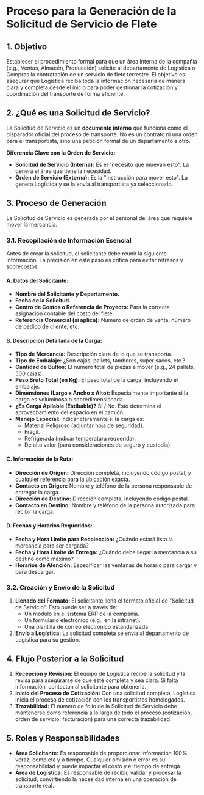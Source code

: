 
# Proceso para la Generación de la Solicitud de Servicio de Flete

## 1. Objetivo

Establecer el procedimiento formal para que un área interna de la compañía (e.g., Ventas, Almacén, Producción) solicite al departamento de Logística o Compras la contratación de un servicio de flete terrestre. El objetivo es asegurar que Logística reciba toda la información necesaria de manera clara y completa desde el inicio para poder gestionar la cotización y coordinación del transporte de forma eficiente.

## 2. ¿Qué es una Solicitud de Servicio?

La Solicitud de Servicio es un **documento interno** que funciona como el disparador oficial del proceso de transporte. No es un contrato ni una orden para el transportista, sino una petición formal de un departamento a otro.

**Diferencia Clave con la Orden de Servicio:**
*   **Solicitud de Servicio (Interna):** Es el "necesito que muevan esto". La genera el área que tiene la necesidad.
*   **Orden de Servicio (Externa):** Es la "instrucción para mover esto". La genera Logística y se la envía al transportista ya seleccionado.

## 3. Proceso de Generación

La Solicitud de Servicio es generada por el personal del área que requiere mover la mercancía.

### 3.1. Recopilación de Información Esencial

Antes de crear la solicitud, el solicitante debe reunir la siguiente información. La precisión en este paso es crítica para evitar retrasos y sobrecostos.

#### A. Datos del Solicitante:
*   **Nombre del Solicitante y Departamento.**
*   **Fecha de la Solicitud.**
*   **Centro de Costos o Referencia de Proyecto:** Para la correcta asignación contable del costo del flete.
*   **Referencia Comercial (si aplica):** Número de orden de venta, número de pedido de cliente, etc.

#### B. Descripción Detallada de la Carga:
*   **Tipo de Mercancía:** Descripción clara de lo que se transporta.
*   **Tipo de Embalaje:** ¿Son cajas, pallets, tambores, super sacos, etc.?
*   **Cantidad de Bultos:** El número total de piezas a mover (e.g., 24 pallets, 500 cajas).
*   **Peso Bruto Total (en Kg):** El peso total de la carga, incluyendo el embalaje.
*   **Dimensiones (Largo x Ancho x Alto):** Especialmente importante si la carga es voluminosa o sobredimensionada.
*   **¿Es Carga Apilable (Estibable)?** Sí / No. Esto determina el aprovechamiento del espacio en el camión.
*   **Manejo Especial:** Indicar claramente si la carga es:
    *   Material Peligroso (adjuntar hoja de seguridad).
    *   Frágil.
    *   Refrigerada (indicar temperatura requerida).
    *   De alto valor (para consideraciones de seguro y custodia).

#### C. Información de la Ruta:
*   **Dirección de Origen:** Dirección completa, incluyendo código postal, y cualquier referencia para la ubicación exacta.
*   **Contacto en Origen:** Nombre y teléfono de la persona responsable de entregar la carga.
*   **Dirección de Destino:** Dirección completa, incluyendo código postal.
*   **Contacto en Destino:** Nombre y teléfono de la persona autorizada para recibir la carga.

#### D. Fechas y Horarios Requeridos:
*   **Fecha y Hora Límite para Recolección:** ¿Cuándo estará lista la mercancía para ser cargada?
*   **Fecha y Hora Límite de Entrega:** ¿Cuándo debe llegar la mercancía a su destino como máximo?
*   **Horarios de Atención:** Especificar las ventanas de horario para cargar y para descargar.

### 3.2. Creación y Envío de la Solicitud

1.  **Llenado del Formato:** El solicitante llena el formato oficial de "Solicitud de Servicio". Esto puede ser a través de:
    *   Un módulo en el sistema ERP de la compañía.
    *   Un formulario electrónico (e.g., en la intranet).
    *   Una plantilla de correo electrónico estandarizada.
2.  **Envío a Logística:** La solicitud completa se envía al departamento de Logística para su gestión.

## 4. Flujo Posterior a la Solicitud

1.  **Recepción y Revisión:** El equipo de Logística recibe la solicitud y la revisa para asegurarse de que esté completa y sea clara. Si falta información, contactan al solicitante para obtenerla.
2.  **Inicio del Proceso de Cotización:** Con una solicitud completa, Logística inicia el proceso de cotización con los transportistas homologados.
3.  **Trazabilidad:** El número de folio de la Solicitud de Servicio debe mantenerse como referencia a lo largo de todo el proceso (cotización, orden de servicio, facturación) para una correcta trazabilidad.

## 5. Roles y Responsabilidades

*   **Área Solicitante:** Es responsable de proporcionar información 100% veraz, completa y a tiempo. Cualquier omisión o error es su responsabilidad y puede impactar el costo y el tiempo de entrega.
*   **Área de Logística:** Es responsable de recibir, validar y procesar la solicitud, convirtiendo la necesidad interna en una operación de transporte real.
